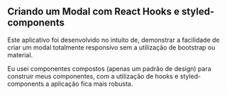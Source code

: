 ## Criando um Modal com React Hooks e styled-components

Este aplicativo foi desenvolvido no intuito de, demonstrar a facilidade de criar um modal totalmente responsivo sem a utilização de bootstrap ou material.

Eu usei componentes compostos (apenas um padrão de design) para construir meus componentes, com a utilização de hooks e styled-components a aplicação fica mais robusta.

<!-- ![Preview](netflix-preview.png?raw=true) -->

